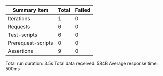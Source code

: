 <table class="GeneratedTable">
  <thead>
    <tr>
      <th>Summary Item</th>
      <th>Total</th>
      <th>Failed</th>
    </tr>
  </thead>
  <tbody>
    <tr>
      <td>Iterations</td>
      <td>1</td>
      <td>0</td>
    </tr>
    <tr>
      <td>Requests</td>
      <td>6</td>
      <td>0</td>
    </tr>
    <tr>
      <td>Test-scripts</td>
      <td>6</td>
      <td>0</td>
    </tr>
    <tr>
      <td>Prerequest-scripts</td>
      <td>0</td>
      <td>0</td>
    </tr>
    <tr>
      <td>Assertions</td>
      <td>9</td>
      <td>0</td>
    </tr>
  </tbody>
</table>

 Total run duration: 3.5s 
 Total data received: 584B
 Average response time: 500ms
